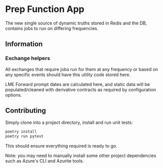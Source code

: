 # Prep Function App

The new single source of dynamic truths stored in Redis and the DB,
contains jobs to run on differing frequencies.

## Information

### Exchange helpers

All exchanges that require jobs run for them at any frequency or based
on any specific events should have this utility code stored here.

LME Forward prompt dates are calculated here, and static data will be
populated/cleaned with derivative contracts as required by configuration
options.

## Contributing

Simply clone into a project directory, install and run unit tests:

```sh
poetry install
poetry run pytest
```

This should ensure everything required is ready to go.

Note: you may need to manually install some other project dependencies such
as Azure's CLI and Azurite tools.
